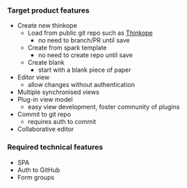
### Target product features
* Create new thinkope
    * Load from public git repo such as [Thinkope](https://github.com/lightenna/thinkope)
        * no need to branch/PR until save
    * Create from spark template
        * no need to create repo until save
    * Create blank
        * start with a blank piece of paper
* Editor view
    * allow changes without authentication
* Multiple synchronised views
* Plug-in view model
    * easy view development, foster community of plugins
* Commit to git repo
    * requires auth to commit
* Collaborative editor

### Required technical features
* SPA
* Auth to GitHub
* Form groups
